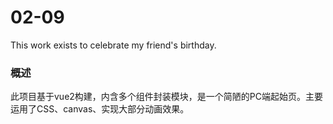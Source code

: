 # 02-09

This work exists to celebrate my friend's birthday.



### 概述

此项目基于vue2构建，内含多个组件封装模块，是一个简陋的PC端起始页。主要运用了CSS、canvas、实现大部分动画效果。

